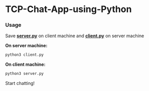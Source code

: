 # TCP-Chat-App-using-Python

### Usage

Save **[server.py](http://server.py)** on client machine and **[client.py](http://client.py)** on server machine

**On server machine:**

```bash
python3 client.py
```

**On client machine:**

```bash
python3 server.py
```

Start chatting!
